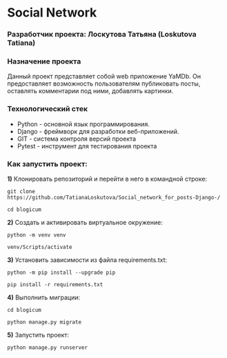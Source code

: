 # Social Network

### Разработчик проекта: Лоскутова Татьяна (Loskutova Tatiana)

### Назначение проекта
Данный проект представляет собой  web приложение YaMDb. Он предоставляет возможность пользователям публиковать посты, оставлять комментарии под ними, добавлять картинки.

### Технологический стек
- Python - основной язык программирования.
- Django - фреймворк для разработки веб-приложений.
- GIT - система контроля версий проекта
- Pytest - инструмент для тестирования проекта

### Как запустить проект:

**1)** Клонировать репозиторий и перейти в него в командной строке:

    git clone https://github.com/TatianaLoskutova/Social_network_for_posts-Django-/

    cd blogicum

**2)** Cоздать и активировать виртуальное окружение:
    
    python -m venv venv

    venv/Scripts/activate

**3)** Установить зависимости из файла requirements.txt:
    
    python -m pip install --upgrade pip

    pip install -r requirements.txt

**4)** Выполнить миграции:
    
    cd blogicum

    python manage.py migrate
    
**5)** Запустить проект:

    python manage.py runserver
